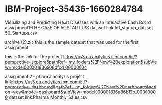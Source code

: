 # IBM-Project-35436-1660284784
Visualizing and Predicting Heart Diseases with an Interactive Dash Board
assignment1-THE CASE OF 50 STARTUPS
dataset link-50_startup_dataset 50_Startups.csv

archive (2).zip this is the sample dataset that was used for the first assignment

this is the link for the project https://us3.ca.analytics.ibm.com/bi/?perspective=explore&pathRef=.my_folders%2FNew%2Bexploration&subView=model000001836908dfcd_00000004

assignment 2 - pharma analysis
project link:https://us3.ca.analytics.ibm.com/bi/?perspective=dashboard&pathRef=.my_folders%2FNew%2Bdashboard&action=view&mode=dashboard&subView=model000001836a86b19b_00000000 
dataset link:Pharma_Monthly_Sales.csv

